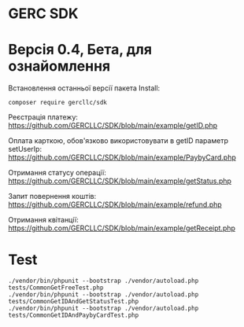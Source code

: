 # GERC SDK
# Версія 0.4, Бета, для ознайомлення

Встановлення останньої версії пакета
Install:
```shell
composer require gercllc/sdk
```

Реєстрація платежу:
https://github.com/GERCLLC/SDK/blob/main/example/getID.php

Оплата карткою, обов'язково використовувати в getID параметр setUserIp:
https://github.com/GERCLLC/SDK/blob/main/example/PaybyCard.php

Отримання статусу операції:
https://github.com/GERCLLC/SDK/blob/main/example/getStatus.php

Запит повернення коштів:
https://github.com/GERCLLC/SDK/blob/main/example/refund.php

Отримання квітанції:
https://github.com/GERCLLC/SDK/blob/main/example/getReceipt.php

# Test
```shell
./vendor/bin/phpunit --bootstrap ./vendor/autoload.php tests/CommonGetFreeTest.php
./vendor/bin/phpunit --bootstrap ./vendor/autoload.php tests/CommonGetIDAndGetStatusTest.php
./vendor/bin/phpunit --bootstrap ./vendor/autoload.php tests/CommonGetIDAndPaybyCardTest.php
```
